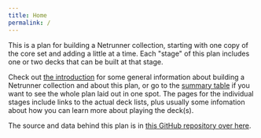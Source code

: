 ```yaml
---
title: Home
permalink: /
---
```


This is a plan for building a Netrunner collection, starting with one copy of the core set and adding a little at a time. Each "stage" of this plan includes one or two decks that can be built at that stage.

Check out [the introduction](introduction) for some general information about building a Netrunner collection and about this plan, or go to the [summary table](summary-table) if you want to see the whole plan laid out in one spot. The pages for the individual stages include links to the actual deck lists, plus usually some infomation about how you can learn more about playing the deck(s).

The source and data behind this plan is in [this GitHub repository over here](https://github.com/Absotively/anr-collection-plan).
